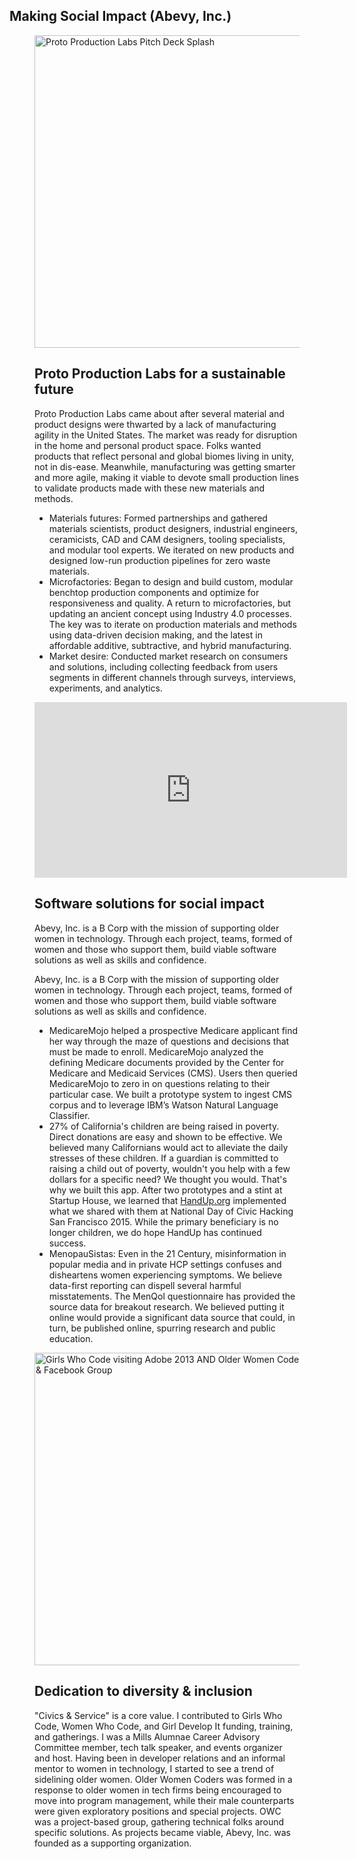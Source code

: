 <section class="portfolio-container" data-md-color-scheme="default">
  <div class="md-content md-grid" data-md-component="content">
  <div class="md-content__inner">
  <div class="mdx-spotlight">
      <h1>Making Social Impact (Abevy, Inc.)</h1>
      <!-- PROTO PRODUCTION LABS -->
      <figure class="mdx-spotlight__feature">
      <img src="/assets/images/portfolio/protoproductionlab.png" alt="Proto Production Labs Pitch Deck Splash" loading="lazy" width="500">
      </a>
      <figcaption class="md-typeset">
        <h2>Proto Production Labs for a <strong>sustainable future</strong></h2>
        <p>Proto Production Labs came about after several material and product designs were thwarted by a lack of manufacturing agility in the United States. The market was ready for disruption in the home and personal product space. Folks wanted products that reflect personal and global biomes living in unity, not in dis-ease. Meanwhile, manufacturing was getting smarter and more agile, making it viable to devote small production lines to validate products made with these new materials and methods.
        </p>
        <ul>
          <li>Materials futures: Formed partnerships and gathered materials scientists, product designers, industrial engineers, ceramicists, CAD and CAM designers, tooling specialists, and modular tool experts. We iterated on new products and designed low-run production pipelines for zero waste materials.</li>
          <li>Microfactories: Began to design and build custom, modular benchtop production components and optimize for responsiveness and quality. A return to microfactories, but updating an ancient concept using Industry 4.0 processes. The key was to iterate on production materials and methods using data-driven decision making, and the latest in affordable additive, subtractive, and hybrid manufacturing.</li>
          <li>Market desire: Conducted market research on consumers and solutions, including collecting feedback from users segments in different channels through surveys, interviews, experiments, and analytics.</li>
        </ul>
      </figcaption>
    </figure>
    <!-- SOFTWARE SOLUTIONS -->
    <figure class="mdx-spotlight__feature">
      <iframe width="500" height="281.25" src="https://www.youtube.com/embed/N-x-24C38Kk?si=gD5Wdvmz7v9E-5Nq&playlist=N-x-24C38Kk&loop=1" title="MedicareMojo" frameborder="0" allow="accelerometer; autoplay; loop; clipboard-write; encrypted-media; gyroscope; picture-in-picture; web-share" allowfullscreen></iframe>
      <figcaption class="md-typeset">
        <h2>Software solutions for <strong>social impact</strong></h2>
        <p>Abevy, Inc. is a B Corp with the mission of supporting older women in technology. Through each project, teams, formed of women and those who support them, build viable software solutions as well as skills and confidence.
        <p>Abevy, Inc. is a B Corp with the mission of supporting older women in technology. Through each project, teams, formed of women and those who support them, build viable software solutions as well as skills and confidence.
        </p>
        <ul>
          <li>MedicareMojo helped a prospective Medicare applicant find her way through the maze of questions and decisions that must be made to enroll. MedicareMojo analyzed the defining Medicare documents provided by the Center for Medicare and Medicaid Services (CMS). Users then queried MedicareMojo to zero in on questions relating to their particular case. We built a prototype system to ingest CMS corpus and to leverage IBM’s Watson Natural Language Classifier.</li>
          <li>27% of California's children are being raised in poverty. Direct donations are easy and shown to be effective. We believed many Californians would act to alleviate the daily stresses of these children. If a guardian is committed to raising a child out of poverty, wouldn't you help with a few dollars for a specific need? We thought you would. That's why we built this app. After two prototypes and a stint at Startup House, we learned that <a href="https://handup.org/" target="_blank">HandUp.org</a> implemented what we shared with them at National Day of Civic Hacking San Francisco 2015. While the primary beneficiary is no longer children, we do hope HandUp has continued success.
          </li>
          <li>MenopauSistas: Even in the 21 Century, misinformation in popular media and in private HCP settings confuses and disheartens women experiencing symptoms. We believe data-first reporting can dispell several harmful misstatements. The MenQol questionnaire has provided the source data for breakout research. We believed putting it online would provide a significant data source that could, in turn, be published online, spurring research and public education.
          </li>
        </ul>
      </figcaption>
    </figure>
    <!-- SERVICE TO DIVERSITY & INCLUSION -->
    <figure class="mdx-spotlight__feature">
      <img src="/assets/images/portfolio/owc-gdi-meetups.png" alt="Girls Who Code visiting Adobe 2013 AND Older Women Coders Meetup & Facebook Group" loading="lazy" width="500">
      <figcaption class="md-typeset">
        <h2>Dedication to <strong>diversity & inclusion</strong></h2>
        <p>"Civics & Service" is a core value. I contributed to Girls Who Code, Women Who Code, and Girl Develop It funding, training, and gatherings. I was a Mills Alumnae Career Advisory Committee member, tech talk speaker, and events organizer and host. Having been in developer relations and an informal mentor to women in technology, I started to see a trend of sidelining older women. Older Women Coders was formed in a response to older women in tech firms being encouraged to move into program management, while their male counterparts were given exploratory positions and special projects. OWC was a project-based group, gathering technical folks around specific solutions. As projects became viable, Abevy, Inc. was founded as a supporting organization.</p>
      </figcaption>
    </figure>
  </div>
  </div>
  </div>
  </section>
